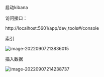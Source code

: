 启动kibana

访问接口：

http://localhost:5601/app/dev_tools#/console

索引

![image-20220907213836015](http://typora-dy.oss-cn-beijing.aliyuncs.com/img/image-20220907213836015.png)

插入数据

![image-20220907214238737](http://typora-dy.oss-cn-beijing.aliyuncs.com/img/image-20220907214238737.png)
